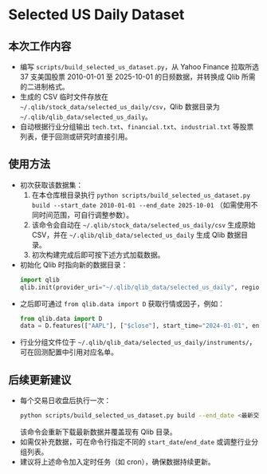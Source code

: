 # Selected US Daily Dataset

## 本次工作内容
- 编写 `scripts/build_selected_us_dataset.py`，从 Yahoo Finance 拉取所选 37 支美国股票 2010-01-01 至 2025-10-01 的日频数据，并转换成 Qlib 所需的二进制格式。
- 生成的 CSV 临时文件存放在 `~/.qlib/stock_data/selected_us_daily/csv`，Qlib 数据目录为 `~/.qlib/qlib_data/selected_us_daily`。
- 自动根据行业分组输出 `tech.txt`、`financial.txt`、`industrial.txt` 等股票列表，便于回测或研究时直接引用。

## 使用方法
- 初次获取该数据集：
  1. 在本仓库根目录执行 `python scripts/build_selected_us_dataset.py build --start_date 2010-01-01 --end_date 2025-10-01`
     （如需使用不同时间范围，可自行调整参数）。
  2. 该命令会自动在 `~/.qlib/stock_data/selected_us_daily/csv` 生成原始 CSV，并在 `~/.qlib/qlib_data/selected_us_daily` 生成 Qlib 数据目录。
  3. 初次构建完成后即可按下述方式加载数据。
- 初始化 Qlib 时指向新的数据目录：
  ```python
  import qlib
  qlib.init(provider_uri="~/.qlib/qlib_data/selected_us_daily", region="us")
  ```
- 之后即可通过 `from qlib.data import D` 获取行情或因子，例如：
  ```python
  from qlib.data import D
  data = D.features(["AAPL"], ["$close"], start_time="2024-01-01", end_time="2025-10-01", freq="day")
  ```
- 行业分组文件位于 `~/.qlib/qlib_data/selected_us_daily/instruments/`，可在回测配置中引用对应名单。

## 后续更新建议
- 每个交易日收盘后执行一次：
  ```bash
  python scripts/build_selected_us_dataset.py build --end_date <最新交易日>
  ```
  该命令会重新下载最新数据并覆盖现有 Qlib 目录。
- 如需仅补充数据，可在命令行指定不同的 `start_date`/`end_date` 或调整行业分组列表。
- 建议将上述命令加入定时任务（如 cron），确保数据持续更新。
